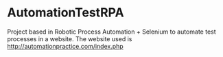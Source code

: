 # AutomationTestRPA
Project based in Robotic Process Automation + Selenium to automate test processes in a website. The website used is http://automationpractice.com/index.php
